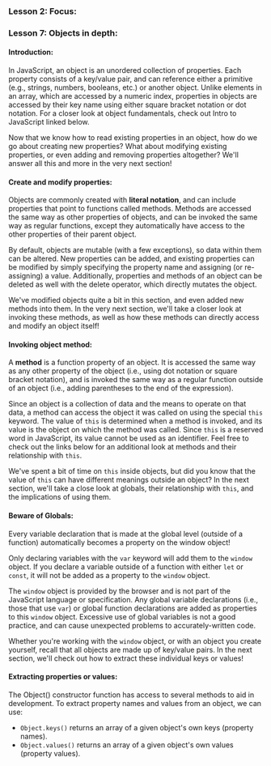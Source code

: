### Lesson 2: Focus:

### Lesson 7: Objects in depth:

#### Introduction:

In JavaScript, an object is an unordered collection of properties. Each property consists of a key/value pair, and can reference either a primitive (e.g., strings, numbers, booleans, etc.) or another object. Unlike elements in an array, which are accessed by a numeric index, properties in objects are accessed by their key name using either square bracket notation or dot notation. For a closer look at object fundamentals, check out Intro to JavaScript linked below.

Now that we know how to read existing properties in an object, how do we go about creating new properties? What about modifying existing properties, or even adding and removing properties altogether? We'll answer all this and more in the very next section!

#### Create and modify properties:

Objects are commonly created with **literal notation**, and can include properties that point to functions called methods. Methods are accessed the same way as other properties of objects, and can be invoked the same way as regular functions, except they automatically have access to the other properties of their parent object.

By default, objects are mutable (with a few exceptions), so data within them can be altered. New properties can be added, and existing properties can be modified by simply specifying the property name and assigning (or re-assigning) a value. Additionally, properties and methods of an object can be deleted as well with the delete operator, which directly mutates the object.

We've modified objects quite a bit in this section, and even added new methods into them. In the very next section, we'll take a closer look at invoking these methods, as well as how these methods can directly access and modify an object itself!

#### Invoking object method:

A **method** is a function property of an object. It is accessed the same way as any other property of the object (i.e., using dot notation or square bracket notation), and is invoked the same way as a regular function outside of an object (i.e., adding parentheses to the end of the expression).

Since an object is a collection of data and the means to operate on that data, a method can access the object it was called on using the special `this` keyword. The value of `this` is determined when a method is invoked, and its value is the object on which the method was called. Since `this` is a reserved word in JavaScript, its value cannot be used as an identifier. Feel free to check out the links below for an additional look at methods and their relationship with `this`.

We've spent a bit of time on `this` inside objects, but did you know that the value of `this` can have different meanings outside an object? In the next section, we'll take a close look at globals, their relationship with `this`, and the implications of using them.

#### Beware of Globals:

Every variable declaration that is made at the global level (outside of a function) automatically becomes a property on the window object!

Only declaring variables with the `var` keyword will add them to the `window` object. If you declare a variable outside of a function with either `let` or `const`, it will not be added as a property to the `window` object.

The `window` object is provided by the browser and is not part of the JavaScript language or specification. Any global variable declarations (i.e., those that use `var`) or global function declarations are added as properties to this `window` object. Excessive use of global variables is not a good practice, and can cause unexpected problems to accurately-written code.

Whether you're working with the `window` object, or with an object you create yourself, recall that all objects are made up of key/value pairs. In the next section, we'll check out how to extract these individual keys or values!

#### Extracting properties or values:

The Object() constructor function has access to several methods to aid in development. To extract property names and values from an object, we can use:

* `Object.keys()` returns an array of a given object's own keys (property names).
* `Object.values()` returns an array of a given object's own values (property values).
